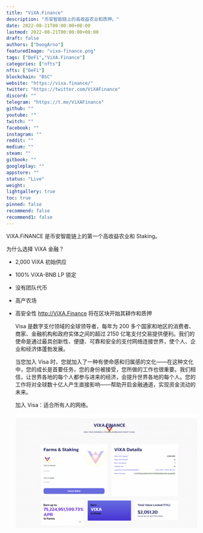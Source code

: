```yaml
---
title: "ViXA.Finance"
description: "币安智能链上的高收益农业和质押。"
date: 2022-08-21T00:00:00+08:00
lastmod: 2022-08-21T00:00:00+08:00
draft: false
authors: ["boogArno"]
featuredImage: "vixa-finance.png"
tags: ["DeFi","ViXA.Finance"]
categories: ["nfts"]
nfts: ["DeFi"]
blockchain: "BSC"
website: "https://vixa.finance/"
twitter: "https://twitter.com/ViXAFinance"
discord: ""
telegram: "https://t.me/ViXAFinance"
github: ""
youtube: ""
twitch: ""
facebook: ""
instagram: ""
reddit: ""
medium: ""
steam: ""
gitbook: ""
googleplay: ""
appstore: ""
status: "Live"
weight: 
lightgallery: true
toc: true
pinned: false
recommend: false
recommend1: false
---
```

ViXA.FiNANCE 是币安智能链上的第一个高收益农业和 Staking。

为什么选择 ViXA 金融？
- 2,000 ViXA 初始供应

- 100% ViXA-BNB LP 锁定

- 没有团队代币

- 高产农场

- 高安全性
  http://ViXA.Finance 将在区块开始其耕作和质押

  Visa 是数字支付领域的全球领导者，每年为 200 多个国家和地区的消费者、商家、金融机构和政府实体之间的超过 2150 亿笔支付交易提供便利。我们的使命是通过最具创新性、便捷、可靠和安全的支付网络连接世界，使个人、企业和经济体蓬勃发展。

  当您加入 Visa 时，您就加入了一种有使命感和归属感的文化——在这种文化中，您的成长是首要任务，您的身份被接受，您所做的工作也很重要。我们相信，让世界各地的每个人都参与进来的经济，会提升世界各地的每个人。您的工作将对全球数十亿人产生直接影响——帮助开启金融通道，实现资金流动的未来。

  加入 Visa：适合所有人的网络。

  ![vixafinance-dapp-defi-bsc-image1-500x315_56b6cc3ee8fd9ed0832f96e86a1c0edf](vixafinance-dapp-defi-bsc-image1-500x315_56b6cc3ee8fd9ed0832f96e86a1c0edf.png)